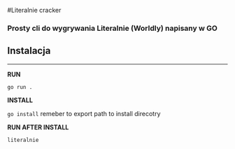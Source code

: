#Literalnie cracker

### Prosty cli do wygrywania Literalnie (Worldly) napisany w GO

## Instalacja

---

**RUN**

`go run .`

**INSTALL**

`go install`
remeber to export path to install direcotry

**RUN AFTER INSTALL**

`literalnie`
